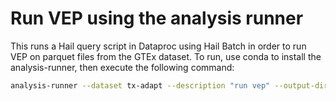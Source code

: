 # Run VEP using the analysis runner

This runs a Hail query script in Dataproc using Hail Batch in order to run VEP on parquet files from the GTEx dataset. To run, use conda to install the analysis-runner, then execute the following command:

```sh
analysis-runner --dataset tx-adapt --description "run vep" --output-dir "vep/v1" --access-level test main.py --gtex-file gs://cpg-gtex-test/v8/whole_blood/Whole_Blood.v8.EUR.allpairs.chr21.parquet --tissue-type 'whole_blood' --chromosome 21
```
